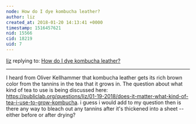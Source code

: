```yaml
---
node: How do I dye kombucha leather?
author: liz
created_at: 2018-01-20 14:13:41 +0000
timestamp: 1516457621
nid: 15566
cid: 18219
uid: 7
---
```




[liz](../profile/liz) replying to: [How do I dye kombucha leather?](../notes/liz/01-19-2018/how-do-i-dye-kombucha-leather)

----
I heard from Oliver Kellhammer that kombucha leather gets its rich brown color from the tannins in the tea that it grows in. The question about what kind of tea to use is being discussed here: https://publiclab.org/questions/liz/01-19-2018/does-it-matter-what-kind-of-tea-i-use-to-grow-kombucha. i guess i would add to my question then is there any way to bleach out any tannins after it's thickened into a sheet -- either before or after drying?
